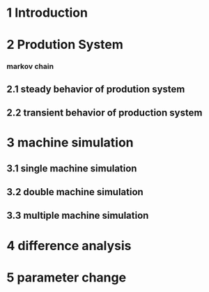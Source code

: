 # 1 Introduction

# 2 Prodution System
### markov chain
## 2.1 steady behavior of prodution system
## 2.2 transient behavior of production system

# 3 machine simulation
## 3.1 single machine simulation
## 3.2 double machine simulation
## 3.3 multiple machine simulation

# 4 difference analysis

# 5 parameter change
